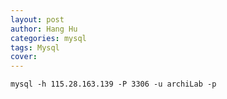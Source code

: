 ```yaml
---
layout: post
author: Hang Hu
categories: mysql
tags: Mysql 
cover: 
---
```


```
mysql -h 115.28.163.139 -P 3306 -u archiLab -p
```
